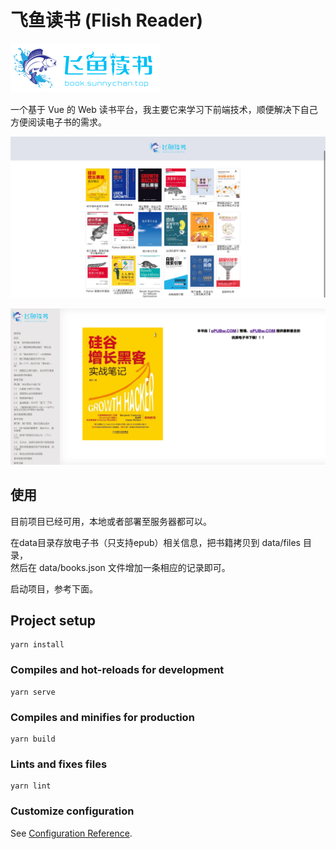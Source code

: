 飞鱼读书 (Flish Reader)
=================

![](src/assets/logo.png)  

一个基于 Vue 的 Web 读书平台，我主要它来学习下前端技术，顺便解决下自己方便阅读电子书的需求。  

![](doc/pic/flish-read-booklist.png)  

![](doc/pic/flish-read-bookreader.png)  

## 使用  

目前项目已经可用，本地或者部署至服务器都可以。 

在data目录存放电子书（只支持epub）相关信息，把书籍拷贝到 data/files 目录，  
然后在 data/books.json 文件增加一条相应的记录即可。  

启动项目，参考下面。  

## Project setup
```
yarn install
```

### Compiles and hot-reloads for development
```
yarn serve
```

### Compiles and minifies for production
```
yarn build
```

### Lints and fixes files
```
yarn lint
```

### Customize configuration  

See [Configuration Reference](https://cli.vuejs.org/config/).
